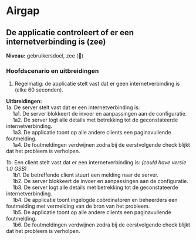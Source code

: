 # Airgap

## De applicatie controleert of er een internetverbinding is (zee)

__Niveau:__ gebruikersdoel, zee  (🌊)

### Hoofdscenario en uitbreidingen

1. Regelmatig: de applicatie stelt vast dat er geen internetverbinding is (elke 60 seconden).

__Uitbreidingen:__  
1a. De server stelt vast dat er een internetverbinding is:  
&emsp; 1a1. De server blokkeert de invoer en aanpassingen aan de configuratie.  
&emsp; 1a2. De server logt alle details met betrekking tot de geconstateerde internetverbinding.  
&emsp; 1a3. De applicatie toont op alle andere clients een paginavullende foutmelding.  
&emsp; 1a4. De foutmeldingen verdwijnen zodra bij de eerstvolgende check blijkt dat het probleem is verholpen.  

1b. Een client stelt vast dat er een internetverbinding is:  _(could have versie 1.0 GSB)_  
&emsp; 1b1. De betreffende client stuurt een melding naar de server.  
&emsp; 1b2. De server blokkeert de invoer en aanpassingen aan de configuratie.  
&emsp; 1b3. De server logt alle details met betrekking tot de geconstateerde internetverbinding.  
&emsp; 1b4. De applicatie toont ingelogde coördinatoren en beheerders een foutmelding met vermelding van de bron van het probleem.  
&emsp; 1b5. De applicatie toont op alle andere clients een paginavullende foutmelding.  
&emsp; 1b6. De foutmeldingen verdwijnen zodra bij de eerstvolgende check blijkt dat het probleem is verholpen.  
